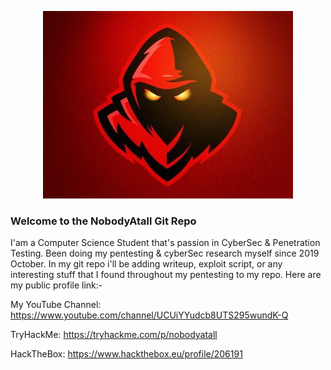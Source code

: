 <p align="center">
  <img src="redteam2.jpg">
</p>

### Welcome to the NobodyAtall Git Repo

I'am a Computer Science Student that's passion in CyberSec & Penetration Testing. Been doing my pentesting & cyberSec research myself since 2019 October. In my git repo i'll be adding writeup, exploit script, or any interesting stuff that I found throughout my pentesting to my repo. Here are my public profile link:-

My YouTube Channel:
https://www.youtube.com/channel/UCUiYYudcb8UTS295wundK-Q

TryHackMe:
https://tryhackme.com/p/nobodyatall

HackTheBox:
https://www.hackthebox.eu/profile/206191
